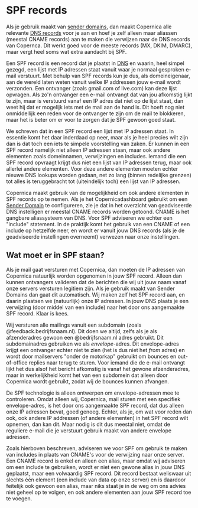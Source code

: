 # SPF records

Als je gebruik maakt van [sender domains](sender-domains), dan maakt Copernica
alle relevante [DNS records](dns) voor je aan en hoef je zelf alleen maar aliassen
(meestal CNAME records) aan te maken die verwijzen naar de DNS records van Copernca.
Dit werkt goed voor de meeste records (MX, DKIM, DMARC), maar vergt heel soms wat 
extra aandacht bij SPF.

Een SPF record is een record dat je plaatst in [DNS](dns) en waarin, heel simpel gezegd,
een lijst met IP adressen staat vanuit waar je normaal gesproken e-mail 
verstuurt. Met behulp van SPF records kun je dus, als domeineigenaar, aan de
wereld laten weten vanuit welke IP addressen jouw e-mail wordt verzonden. Een
ontvanger (zoals gmail.com of live.com) kan deze lijst opvragen. Als zo'n ontvanger 
een e-mail ontvangt dat van jou afkomstig lijkt te zijn, maar is verstuurd vanaf 
een IP adres dat niet op de lijst staat, dan weet hij dat er mogelijk iets met 
de mail aan de hand is. Dit hoeft nog niet onmiddellijk een reden voor de ontvanger 
te zijn om de mail te blokkeren, maar het is beter om er voor te zorgen dat je 
SPF gewoon goed staat.

We schreven dat in een SPF record een lijst met IP adressen staat. In essentie
komt het daar inderdaad op neer, maar als je heel precies wilt zijn dan is dat
toch een iets te simpele voorstelling van zaken. Er kunnen in een SPF record 
namelijk niet alleen IP adressen staan, maar ook andere elementen zoals domeinnamen, 
verwijzingen en includes. Iemand die een SPF record opvraagt krijgt dus niet een 
lijst van IP adressen terug, maar ook allerlei andere elementen. Voor deze andere 
elementen moeten echter nieuwe DNS lookups worden gedaan, net zo lang (binnen 
redelijke grenzen) tot alles is teruggebracht tot (uiteindelijk toch) een lijst 
van IP adressen.

Copernica maakt gebruik van de mogelijkheid om ook andere elementen in SPF records 
op te nemen. Als je het Copernicadashboard gebruikt om een [Sender Domain](sender-domains) 
te configureren, zie je dat in het overzicht van geadviseerde DNS instelligen er 
meestal CNAME records worden getoond. CNAME is het gangbare aliassysteem van DNS. 
Voor SPF adviseren we echter een "include" statement. In de praktijk komt het gebruik
van een CNAME of een include op hetzelfde neer, en wordt er vanuit jouw DNS records 
(als je de geadviseerde instellingen overneemt) verwezen naar onze instellingen.


## Wat moet er in SPF staan?

Als je mail gaat versturen met Copernica, dan moeten de IP adressen van Copernica
natuurlijk worden opgenomen in jouw SPF record. Alleen dan kunnen ontvangers
valideren dat de berichten die wij uit jouw naam vanaf onze servers versturen legitiem
zijn. Als je gebruik maakt van Sender Domains dan gaat dit automatisch. Wij maken
zelf het SPF record aan, en daarin plaatsen we (natuurlijk) onze IP adressen. 
In jouw DNS plaats je een verwijzing (door middel van een include) naar het door 
ons aangemaakte SPF record. Klaar is kees.

Wij versturen alle mailings vanuit een subdomain (zoals @feedback.bedrijfsnaam.nl). 
Dit doen we altijd, zelfs als je als afzenderadres gewoon een @bedrijfsnaam.nl
adres gebruikt. Dit subdomainadres gebruiken we als *envelope*-adres. Dit 
envelope-adres krijgt een ontvanger echter niet te zien (het is dus niet het *from* 
adres) en wordt door mailservers "onder de motorkap" gebruikt om bounces en 
out-of-office replies naar terug te sturen. Voor iemand die de e-mail ontvangt 
lijkt het dus alsof het bericht afkomstig is vanaf het gewone afzenderadres, maar in werkelijkheid komt het van een subdomein dat alleen door
Copernica wordt gebruikt, zodat wij de bounces kunnen afvangen.

De SPF technologie is alleen ontwerpen om envelope-adressen mee te controleren.
Omdat alleen wij, Copernica, mail sturen met een specifiek envelope-adres, is
het door ons aangemaakte SPF record, dat dus alleen onze IP adressen bevat, goed
genoeg. Echter, als je, om wat voor reden dan ook, ook andere IP addressen (of
andere elementen) in het SPF record wilt opnemen, dan kan dit. Maar nodig is dit 
dus meestal niet, omdat de reguliere e-mail die je verstuurt gebruik maakt van
andere envelope adressen.

Zoals hierboven beschreven, adviseren we voor SPF om gebruik te maken van
includes in plaats van CNAME's voor de verwijzing naar onze server. Een CNAME
record is enkel en alleen een alias, maar omdat wij adviseren om een include
te gebruiken, wordt er niet een gewone alias in jouw DNS geplaatst, maar een
volwaardig SPF record. Dit record bestaat weliswaar uit slechts één element 
(een include van data op onze server) en is daardoor feitelijk ook gewoon
een alias, maar niks staat je in de weg om ons advies niet geheel op te volgen, 
en ook andere elementen aan jouw SPF record toe te voegen.
